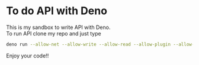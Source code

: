 # To do API with Deno
This is my sandbox to write API with Deno. <br/>
To run API clone my repo and just type <br/>
```sh
deno run --allow-net --allow-write --allow-read --allow-plugin --allow-env --unstable main.ts
```
Enjoy your code!!